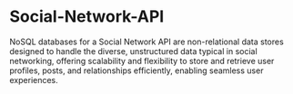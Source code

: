 # Social-Network-API
NoSQL databases for a Social Network API are non-relational data stores designed to handle the diverse, unstructured data typical in social networking, offering scalability and flexibility to store and retrieve user profiles, posts, and relationships efficiently, enabling seamless user experiences.
